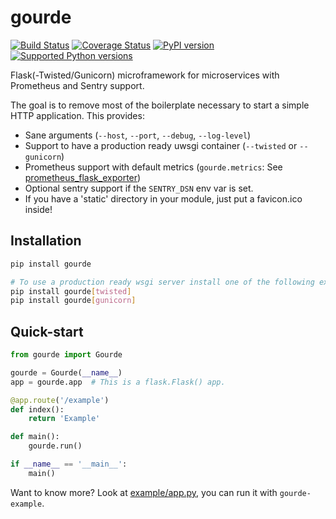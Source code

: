 # gourde

[![Build Status](https://travis-ci.org/criteo/gourde.svg?branch=master)](https://travis-ci.org/criteo/gourde)
[![Coverage Status](https://coveralls.io/repos/github/criteo/gourde/badge.svg)](https://coveralls.io/github/criteo/gourde?branch=master)
[![PyPI version](https://badge.fury.io/py/gourde.svg)](https://badge.fury.io/py/gourde)
[![Supported Python versions](https://img.shields.io/pypi/pyversions/gourde.svg)](https://pypi.python.org/pypi/gourde/)

Flask(-Twisted/Gunicorn) microframework for microservices with Prometheus and Sentry support.

The goal is to remove most of the boilerplate necessary to start a simple HTTP application.
This provides:

* Sane arguments (`--host`, `--port`, `--debug`, `--log-level`)
* Support to have a production ready uwsgi container (`--twisted` or `--gunicorn`)
* Prometheus support with default metrics (`gourde.metrics`: See [prometheus_flask_exporter](https://github.com/rycus86/prometheus_flask_exporter))
* Optional sentry support if the `SENTRY_DSN` env var is set.
* If you have a 'static' directory in your module, just put a favicon.ico inside!

## Installation

```bash
pip install gourde

# To use a production ready wsgi server install one of the following extra requirements
pip install gourde[twisted]
pip install gourde[gunicorn]
```

## Quick-start

```python
from gourde import Gourde

gourde = Gourde(__name__)
app = gourde.app  # This is a flask.Flask() app.

@app.route('/example')
def index():
    return 'Example'

def main():
    gourde.run()

if __name__ == '__main__':
    main()
```

Want to know more? Look at [example/app.py](example/app.py), you can run it with `gourde-example`.
